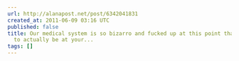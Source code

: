 ```yaml
---
url: http://alanapost.net/post/6342041831
created_at: 2011-06-09 03:16 UTC
published: false
title: Our medical system is so bizarro and fucked up at this point that you need
  to actually be at your...
tags: []
---
```



